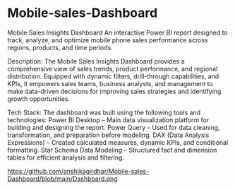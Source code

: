 # Mobile-sales-Dashboard

Mobile Sales Insights Dashboard
An interactive Power BI report designed to track, analyze, and optimize mobile phone sales performance across regions, products, and time periods.

Description:
The Mobile Sales Insights Dashboard provides a comprehensive view of sales trends, product performance, and regional distribution. Equipped with dynamic filters, drill-through capabilities, and KPIs, it empowers sales teams, business analysts, and management to make data-driven decisions for improving sales strategies and identifying growth opportunities.

 Tech Stack: The dashboard was built using the following tools and technologies:
 Power BI Desktop – Main data visualization platform for building and designing the report.
 Power Query – Used for data cleaning, transformation, and preparation before modeling.
 DAX (Data Analysis Expressions) – Created calculated measures, dynamic KPIs, and conditional formatting.
 Star Schema Data Modeling – Structured fact and dimension tables for efficient analysis and filtering.

 https://github.com/anshikagirdhar/Mobile-sales-Dashboard/blob/main/Dashboard.png
